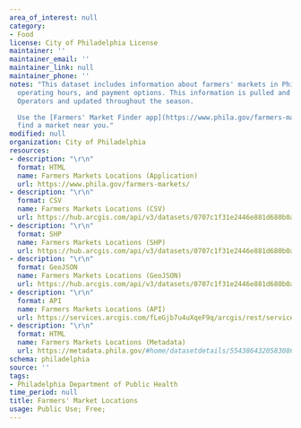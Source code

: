 ```yaml
---
area_of_interest: null
category:
- Food
license: City of Philadelphia License
maintainer: ''
maintainer_email: ''
maintainer_link: null
maintainer_phone: ''
notes: "This dataset includes information about farmers' markets in Philadelphia, including contact information,
  operating hours, and payment options. This information is pulled and compiled from Farmers' Market Managers and
  Operators and updated throughout the season.

  Use the [Farmers' Market Finder app](https://www.phila.gov/farmers-markets/) to view a map with each location and
  find a market near you."
modified: null
organization: City of Philadelphia
resources:
- description: "\r\n"
  format: HTML
  name: Farmers Markets Locations (Application)
  url: https://www.phila.gov/farmers-markets/
- description: "\r\n"
  format: CSV
  name: Farmers Markets Locations (CSV)
  url: https://hub.arcgis.com/api/v3/datasets/0707c1f31e2446e881d680b0a5ee54bc_0/downloads/data?format=csv&spatialRefId=3857&where=1%3D1
- description: "\r\n"
  format: SHP
  name: Farmers Markets Locations (SHP)
  url: https://hub.arcgis.com/api/v3/datasets/0707c1f31e2446e881d680b0a5ee54bc_0/downloads/data?format=shp&spatialRefId=3857&where=1%3D1
- description: "\r\n"
  format: GeoJSON
  name: Farmers Markets Locations (GeoJSON)
  url: https://hub.arcgis.com/api/v3/datasets/0707c1f31e2446e881d680b0a5ee54bc_0/downloads/data?format=geojson&spatialRefId=4326&where=1%3D1
- description: "\r\n"
  format: API
  name: Farmers Markets Locations (API)
  url: https://services.arcgis.com/fLeGjb7u4uXqeF9q/arcgis/rest/services/Farmers_Markets/FeatureServer/0/query?outFields=*&where=1%3D1
- description: "\r\n"
  format: HTML
  name: Farmers Markets Locations (Metadata)
  url: https://metadata.phila.gov/#home/datasetdetails/5543864320583086178c4e6d/representationdetails/55438a7c9b989a05172d0cec/
schema: philadelphia
source: ''
tags:
- Philadelphia Department of Public Health
time_period: null
title: Farmers' Market Locations
usage: Public Use; Free;
---
```

